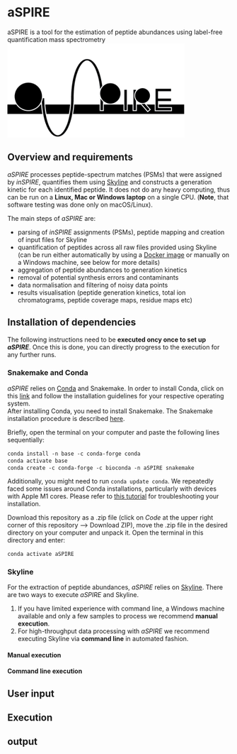 # aSPIRE
aSPIRE is a tool for the estimation of peptide abundances using label-free quantification mass spectrometry
<img src="aSPIRE_white.png" width="400">

## Overview and requirements
*aSPIRE* processes peptide-spectrum matches (PSMs) that were assigned by *inSPIRE*, quantifies them using [Skyline](https://skyline.ms/project/home/begin.view) and constructs a generation kinetic for each identified peptide.
It does not do any heavy computing, thus can be run on a **Linux, Mac or Windows laptop** on a single CPU. (**Note**, that software testing was done only on macOS/Linux).

The main steps of *aSPIRE* are:
- parsing of *inSPIRE* assignments (PSMs), peptide mapping and creation of input files for Skyline
- quantification of peptides across all raw files provided using Skyline (can be run either automatically by using a [Docker image](https://hub.docker.com/r/chambm/pwiz-skyline-i-agree-to-the-vendor-licenses) or manually on a Windows machine, see below for more details)
- aggregation of peptide abundances to generation kinetics
- removal of potential synthesis errors and contaminants
- data normalisation and filtering of noisy data points
- results visualisation (peptide generation kinetics, total ion chromatograms, peptide coverage maps, residue maps etc)

## Installation of dependencies
The following instructions need to be **executed oncy once to set up *aSPIRE***. Once this is done, you can directly progress to the execution for any further runs.

### Snakemake and Conda
*aSPIRE* relies on [Conda](https://docs.conda.io/en/latest/) and Snakemake.
In order to install Conda, click on this [link](https://docs.conda.io/en/latest/miniconda.html) and follow the installation guidelines for your respective operating system.  
After installing Conda, you need to install Snakemake. The Snakemake installation procedure is described [here](https://snakemake.readthedocs.io/en/stable/getting_started/installation.html).

Briefly, open the terminal on your computer and paste the following lines sequentially:

    conda install -n base -c conda-forge conda
    conda activate base
    conda create -c conda-forge -c bioconda -n aSPIRE snakemake

Additionally, you might need to run `conda update conda`. We repeatedly faced some issues around Conda installations, particularly with devices with Apple M1 cores. Please refer to [this tutorial](https://pad.gwdg.de/s/7C3rWC3w2#) for troubleshooting your installation.

Download this repository as a .zip file (click on *Code* at the upper right corner of this repository --> Download ZIP), move the .zip file in the desired directory on your computer and unpack it.
Open the terminal in this directory and enter:

    conda activate aSPIRE

### Skyline
For the extraction of peptide abundances, *aSPIRE* relies on [Skyline](https://skyline.ms/project/home/begin.view). There are two ways to execute *aSPIRE* and Skyline.
1. If you have limited experience with command line, a Windows machine available and only a few samples to process we recommend **manual execution**.
2. For high-throughput data processing with *aSPIRE* we recommend executing Skyline via **command line** in automated fashion.

#### Manual execution

#### Command line execution


## User input


## Execution

## output

